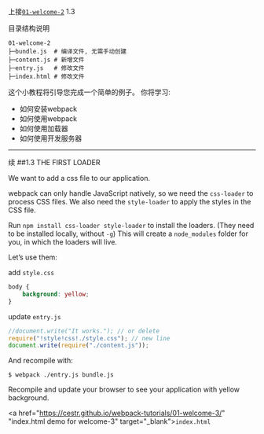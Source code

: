 上接[`01-welcome-2`](https://github.com/cestr/webpack-tutorials/tree/master/01-welcome "welcome") 1.3

目录结构说明

```
01-welcome-2
├─bundle.js  # 编译文件, 无需手动创建
├─content.js # 新增文件
├─entry.js   # 修改文件    
├─index.html # 修改文件
```

这个小教程将引导您完成一个简单的例子。
你将学习:
* 如何安装webpack
* 如何使用webpack
* 如何使用加载器
* 如何使用开发服务器

---------------------------------------

续
##1.3 THE FIRST LOADER

We want to add a css file to our application.

webpack can only handle JavaScript natively, so we need the `css-loader` to process CSS files. We also need the `style-loader` to apply the styles in the CSS file.

Run `npm install css-loader style-loader` to install the loaders. (They need to be installed locally, without `-g`) This will create a `node_modules` folder for you, in which the loaders will live.

Let’s use them:

add `style.css`

```css
body {
    background: yellow;
}
```

update `entry.js`

```javascript
//document.write("It works."); // or delete
require("!style!css!./style.css"); // new line
document.write(require("./content.js"));
```
And recompile with:

```shell
$ webpack ./entry.js bundle.js
```
Recompile and update your browser to see your application with yellow background.

<a href="https://cestr.github.io/webpack-tutorials/01-welcome-3/" "index.html demo for welcome-3" target="_blank">`index.html`</a>
